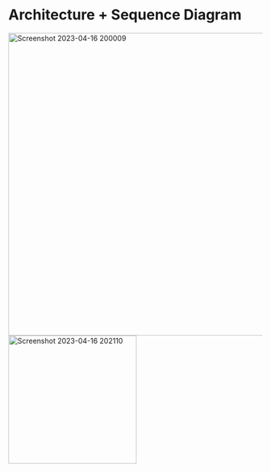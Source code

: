 # Architecture + Sequence Diagram


<img width="600" alt="Screenshot 2023-04-16 200009" src="https://user-images.githubusercontent.com/103564990/232333080-ff09d8b0-7e77-444c-9295-c998b2cef5c7.png">



<img width="254" alt="Screenshot 2023-04-16 202110" src="https://user-images.githubusercontent.com/103564990/232333423-b2f03b23-af29-48f5-b1c8-f9c0793f3cd8.png">
